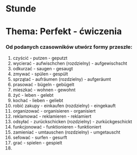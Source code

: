 # Stunde
# Thema: Perfekt - ćwiczenia
### Od podanych czasowników utwórz formy przeszłe:
1. czyścić - putzen - geputzt
2. wycierać - aufwischchen (rozdzielny) - aufgewischscht
3. odkurzać - saugen - gesaugt
4. zmywać - spülen - gespült
5. sprzątać - aufräumen (rozdzielny) - aufgeräumt
6. prasować - bügeln - gebügelt
7. mieszkać - wohnen - gewohnt
8. żyć - leben - gelebt
9. kochać - lieben - geliebt
10. robić zakupy - einkaufen (rozdzielny) - eingekauft
11. organizować - organisieren - organisiert
12. reklamować - reklamieren - reklamiert
13. odsyłać - zurückschicken (rozdzielny) - zurkückgeschickt
14. funkcjonować - funktionieren - funktioniert
15. zamieniać - umtauschen (rozdzielny) - umgetauscht
16. sefować - surfen - gesurft
17. grać - spielen - gespielt
18. 
